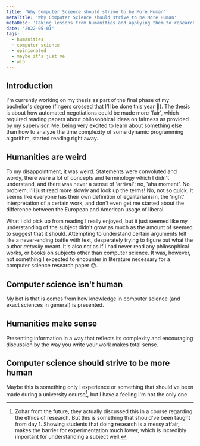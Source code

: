 ```yaml
---
title: 'Why Computer Science should strive to be More Human'
metaTitle: 'Why Computer Science should strive to be More Human'
metaDesc: 'Taking lessons from humanities and applying them to research and practices in computer sciences.'
date: '2022-05-01'
tags:
  - humanities
  - computer science
  - opinionated
  - maybe it's just me
  - wip
---
```


## Introduction

I'm currently working on my thesis as part of the final phase of my bachelor's
degree (fingers crossed that I'll be done this year :pray:). The thesis is
about how automated negotiations could be made more 'fair', which required
reading papers about philosophical ideas on fairness as provided by my
supervisor. Me, being very excited to learn about something else than how to
analyze the time complexity of some dynamic programming algorithm, started
reading right away. 


## Humanities are weird

To my disappointment, it was weird. Statements were convoluted and wordy, there
were a lot of concepts and terminology which I didn't understand, and there was
never a sense of 'arrival'; no, 'aha moment'. No problem, I'll just read more
slowly and look up the terms! No, not so quick. It seems like everyone has their
own definition of egalitarianism, the 'right' interpretation of a certain
work, and don't even get me started about the difference between the European
and American usage of liberal.

What I did pick up from reading I really enjoyed, but it just seemed like my
understanding of the subject didn't grow as much as the amount of seemed to
suggest that it should. Attempting to understand certain arguments felt like a
never-ending battle with text, desperately trying to figure out what the author
_actually_ meant. It's also not as if I had never read any philosophical works,
or books on subjects other than computer science. It was, however, not something
I expected to encounter in literature necessary for a computer science research
paper :confused:.


## Computer science isn't human

My bet is that is comes from how knowledge in computer science (and exact
sciences in general) is presented.


## Humanities make sense

Presenting information in a way that reflects its complexity and encouraging
discussion by the way you write your work makes total sense. 


## Computer science should strive to be more human

Maybe this is something only I experience or something that should've been made
during a university course[^1], but I have a feeling I'm not the only one.

[^1]: Zohar from the future, they actually discussed this in a course regarding
    the ethics of research. But this is something that should've been taught
    from day 1. Showing students that doing research is a messy affair, makes
    the barrier for experimentation much lower, which is incredibly important
    for understanding a subject well.
